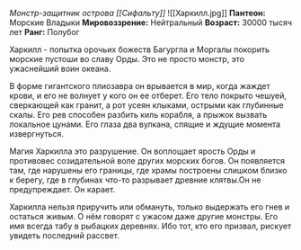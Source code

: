 *Монстр-защитник острова [[Сифальту]]*
![[Харкилл.jpg]]
**Пантеон:** Морские Владыки
**Мировоззрение:** Нейтральный
**Возраст:** 30000 тысяч лет
**Ранг:** Полубог

Харкилл - попытка орочьих божеств Багургла и Моргалы покорить морские пустоши во славу Орды. Это не просто монстр, это ужаснейший воин океана. 

В форме гигантского плиозавра он врывается в мир, когда жаждет крови, и его не волнует у кого он ее отберет. Его тело покрыто чешуей, сверкающей как гранит, а рот усеян клыками, острыми как глубинные скалы. Его рев способен разбить киль корабля, а прыжок вызвать локальное цунами. Его глаза два вулкана, спящие и ждущие момента извергнуться.

Магия Харкилла это разрушение. Он воплощает ярость Орды и противовес созидательной воле других морских богов. Он появляется там, где нарушены его границы, где храмы построены слишком близко к берегу, где в глубинах что-то разрывает древние клятвы.Он не предупреждает. Он карает.

Харкилла нельзя приручить или обмануть, только выдержать его гнев и остаться живым. О нём говорят с ужасом даже другие монстры. Его имя всегда табу в рыбацких деревнях. Ибо тот, кто его призвал, рискует увидеть последний рассвет.
